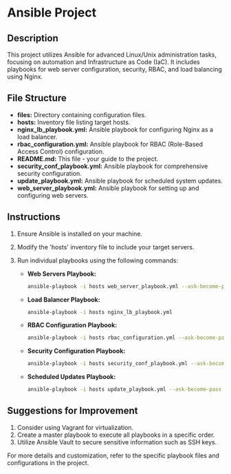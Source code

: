 # Ansible Project

## Description
This project utilizes Ansible for advanced Linux/Unix administration tasks, focusing on automation and Infrastructure as Code (IaC). It includes playbooks for web server configuration, security, RBAC, and load balancing using Nginx.

## File Structure
- **files:** Directory containing configuration files.
- **hosts:** Inventory file listing target hosts.
- **nginx_lb_playbook.yml:** Ansible playbook for configuring Nginx as a load balancer.
- **rbac_configuration.yml:** Ansible playbook for RBAC (Role-Based Access Control) configuration.
- **README.md:** This file - your guide to the project.
- **security_conf_playbook.yml:** Ansible playbook for comprehensive security configuration.
- **update_playbook.yml:** Ansible playbook for scheduled system updates.
- **web_server_playbook.yml:** Ansible playbook for setting up and configuring web servers.

## Instructions
1. Ensure Ansible is installed on your machine.
2. Modify the 'hosts' inventory file to include your target servers.
3. Run individual playbooks using the following commands:

   - **Web Servers Playbook:**
     ```bash
     ansible-playbook -i hosts web_server_playbook.yml --ask-become-pass
     ```

   - **Load Balancer Playbook:**
     ```bash
     ansible-playbook -i hosts nginx_lb_playbook.yml
     ```

   - **RBAC Configuration Playbook:**
     ```bash
     ansible-playbook -i hosts rbac_configuration.yml --ask-become-pass
     ```

   - **Security Configuration Playbook:**
     ```bash
     ansible-playbook -i hosts security_conf_playbook.yml --ask-become-pass
     ```

   - **Scheduled Updates Playbook:**
     ```bash
     ansible-playbook -i hosts update_playbook.yml --ask-become-pass
     ```

## Suggestions for Improvement
1. Consider using Vagrant for virtualization.
2. Create a master playbook to execute all playbooks in a specific order.
3. Utilize Ansible Vault to secure sensitive information such as SSH keys.

For more details and customization, refer to the specific playbook files and configurations in the project.
